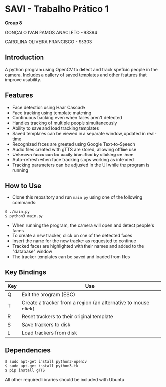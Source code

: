 # SAVI - Trabalho Prático 1


**Group 8**

GONÇALO IVAN RAMOS ANACLETO - 93394

CAROLINA OLIVEIRA FRANCISCO - 98303


## Introduction

A python program using OpenCV to detect and track speficic people in the camera. Includes a gallery of saved templates and other features that improve usability.



## Features

- Face detection using Haar Cascade
- Face tracking using template matching
- Continuous tracking even when faces aren't detected
- Handles tracking of multiple people simultaneously
- Ability to save and load tracking templates
- Saved templates can be viewed in a separate window, updated in real-time
- Recognized faces are greeted using Google Text-to-Speech
- Audio files created with gTTS are stored, allowing offline use
- Unknown faces can be easily identified by clicking on them
- Auto-refresh when face tracking stops working as intended
- Tracking parameters can be adjusted in the UI while the program is running



## How to Use

- Clone this repository and run `main.py` using one of the following commands:
```console
$ ./main.py
$ python3 main.py
```

- When running the program, the camera will open and detect people's faces
- To create a new tracker, click on one of the detected faces
- Insert the name for the new tracker as requested to continue
- Tracked faces are highlighted with their names and added to the "database" window
- The tracker templates can be saved and loaded from files



## Key Bindings

| Key | Use |
| - | - |
| Q | Exit the program (ESC) |
| T | Create a tracker from a region (an alternative to mouse click) |
| R | Reset trackers to their original template |
| S | Save trackers to disk |
| L | Load trackers from disk |



## Dependencies

```console
$ sudo apt-get install python3-opencv
$ sudo apt-get install python3-tk
$ pip install gTTS
```

All other required libraries should be included with Ubuntu
